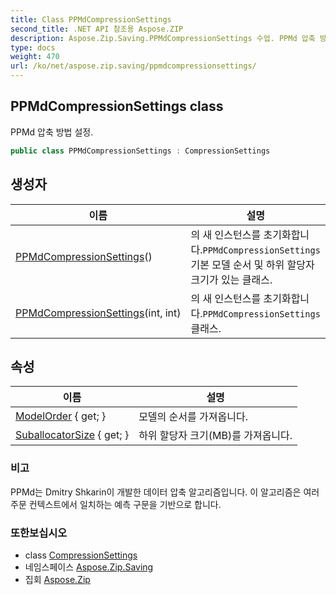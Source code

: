 ```yaml
---
title: Class PPMdCompressionSettings
second_title: .NET API 참조용 Aspose.ZIP
description: Aspose.Zip.Saving.PPMdCompressionSettings 수업. PPMd 압축 방법 설정.
type: docs
weight: 470
url: /ko/net/aspose.zip.saving/ppmdcompressionsettings/
---
```

## PPMdCompressionSettings class

PPMd 압축 방법 설정.

```csharp
public class PPMdCompressionSettings : CompressionSettings
```

## 생성자

| 이름 | 설명 |
| --- | --- |
| [PPMdCompressionSettings](ppmdcompressionsettings/#constructor)() | 의 새 인스턴스를 초기화합니다.`PPMdCompressionSettings` 기본 모델 순서 및 하위 할당자 크기가 있는 클래스. |
| [PPMdCompressionSettings](ppmdcompressionsettings/#constructor_1)(int, int) | 의 새 인스턴스를 초기화합니다.`PPMdCompressionSettings` 클래스. |

## 속성

| 이름 | 설명 |
| --- | --- |
| [ModelOrder](../../aspose.zip.saving/ppmdcompressionsettings/modelorder/) { get; } | 모델의 순서를 가져옵니다. |
| [SuballocatorSize](../../aspose.zip.saving/ppmdcompressionsettings/suballocatorsize/) { get; } | 하위 할당자 크기(MB)를 가져옵니다. |

### 비고

PPMd는 Dmitry Shkarin이 개발한 데이터 압축 알고리즘입니다. 이 알고리즘은 여러 주문 컨텍스트에서 일치하는 예측 구문을 기반으로 합니다.

### 또한보십시오

* class [CompressionSettings](../compressionsettings/)
* 네임스페이스 [Aspose.Zip.Saving](../../aspose.zip.saving/)
* 집회 [Aspose.Zip](../../)


